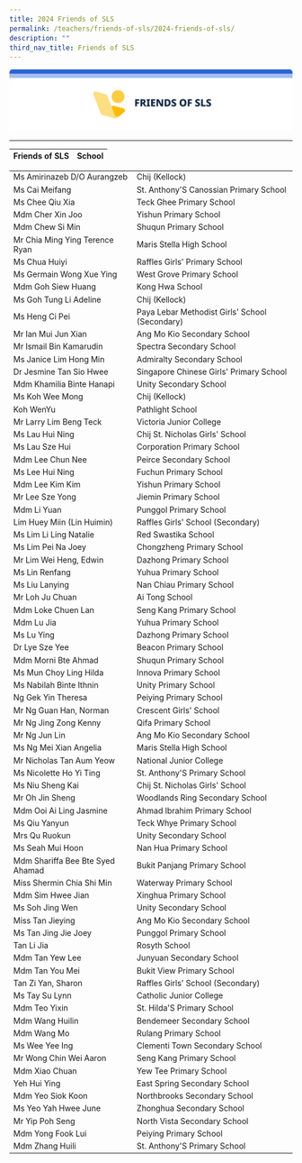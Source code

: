 ```yaml
---
title: 2024 Friends of SLS
permalink: /teachers/friends-of-sls/2024-friends-of-sls/
description: ""
third_nav_title: Friends of SLS
---
```

<img src="/images/2Teacher/friendsofsls.png">

<hr>
<table>
  <thead>
    <tr>
      <th>Friends of SLS</th>
      <th>School</th>
    </tr>
  </thead>
  <tbody>
     </tbody></table><table>
    <tbody><tr>
        <td>Ms Amirinazeb D/O Aurangzeb</td>
        <td>Chij (Kellock)</td>
    </tr>
    <tr>
        <td>Ms Cai Meifang</td>
        <td>St. Anthony'S Canossian Primary School</td>
    </tr>
    <tr>
        <td>Ms Chee Qiu Xia</td>
        <td>Teck Ghee Primary School</td>
    </tr>
    <tr>
        <td>Mdm Cher Xin Joo</td>
        <td>Yishun Primary School</td>
    </tr>
    <tr>
        <td>Mdm Chew Si Min</td>
        <td>Shuqun Primary School</td>
    </tr>
    <tr>
        <td>Mr Chia Ming Ying Terence Ryan</td>
        <td>Maris Stella High School</td>
    </tr>
    <tr>
        <td>Ms Chua Huiyi</td>
        <td>Raffles Girls' Primary School</td>
    </tr>
    <tr>
        <td>Ms Germain Wong Xue Ying</td>
        <td>West Grove Primary School</td>
    </tr>
    <tr>
        <td>Mdm Goh Siew Huang</td>
        <td>Kong Hwa School</td>
    </tr>
    <tr>
        <td>Ms Goh Tung Li Adeline</td>
        <td>Chij (Kellock)</td>
    </tr>
    <tr>
        <td>Ms Heng Ci Pei</td>
        <td>Paya Lebar Methodist Girls' School (Secondary)</td>
    </tr>
    <tr>
        <td>Mr Ian Mui Jun Xian</td>
        <td>Ang Mo Kio Secondary School</td>
    </tr>
    <tr>
        <td>Mr Ismail Bin Kamarudin</td>
        <td>Spectra Secondary School</td>
    </tr>
    <tr>
        <td>Ms Janice Lim Hong Min</td>
        <td>Admiralty Secondary School</td>
    </tr>
    <tr>
        <td>Dr Jesmine Tan Sio Hwee</td>
        <td>Singapore Chinese Girls' Primary School</td>
    </tr>
    <tr>
        <td>Mdm Khamilia Binte Hanapi</td>
        <td>Unity Secondary School</td>
    </tr>
    <tr>
        <td>Ms Koh Wee Mong</td>
        <td>Chij (Kellock)</td>
    </tr>
    <tr>
        <td> Koh WenYu</td>
        <td>Pathlight School</td>
    </tr>
    <tr>
        <td>Mr Larry Lim Beng Teck</td>
        <td>Victoria Junior College</td>
    </tr>
    <tr>
        <td>Ms Lau Hui Ning</td>
        <td>Chij St. Nicholas Girls' School</td>
    </tr>
    <tr>
        <td>Ms Lau Sze Hui</td>
        <td>Corporation Primary School</td>
    </tr>
    <tr>
        <td>Mdm Lee Chun Nee</td>
        <td>Peirce Secondary School</td>
    </tr>
    <tr>
        <td>Ms Lee Hui Ning</td>
        <td>Fuchun Primary School</td>
    </tr>
    <tr>
        <td>Mdm Lee Kim Kim</td>
        <td>Yishun Primary School</td>
    </tr>
    <tr>
        <td>Mr Lee Sze Yong</td>
        <td>Jiemin Primary School</td>
    </tr>
    <tr>
        <td>Mdm Li Yuan</td>
        <td>Punggol Primary School</td>
    </tr>
    <tr>
        <td> Lim Huey Miin (Lin Huimin)</td>
        <td>Raffles Girls' School (Secondary)</td>
    </tr>
    <tr>
        <td>Ms Lim Li Ling Natalie</td>
        <td>Red Swastika School</td>
    </tr>
    <tr>
        <td>Ms Lim Pei Na Joey</td>
        <td>Chongzheng Primary School</td>
    </tr>
    <tr>
        <td>Mr Lim Wei Heng, Edwin</td>
        <td>Dazhong Primary School</td>
    </tr>
    <tr>
        <td>Ms Lin Renfang</td>
        <td>Yuhua Primary School</td>
    </tr>
    <tr>
        <td>Ms Liu Lanying</td>
        <td>Nan Chiau Primary School</td>
    </tr>
    <tr>
        <td>Mr Loh Ju Chuan</td>
        <td>Ai Tong School</td>
    </tr>
    <tr>
        <td>Mdm Loke Chuen Lan</td>
        <td>Seng Kang Primary School</td>
    </tr>
    <tr>
        <td>Mdm Lu Jia</td>
        <td>Yuhua Primary School</td>
    </tr>
    <tr>
        <td>Ms Lu Ying</td>
        <td>Dazhong Primary School</td>
    </tr>
    <tr>
        <td>Dr Lye Sze Yee</td>
        <td>Beacon Primary School</td>
    </tr>
    <tr>
        <td>Mdm Morni Bte Ahmad</td>
        <td>Shuqun Primary School</td>
    </tr>
    <tr>
        <td>Ms Mun Choy Ling Hilda</td>
        <td>Innova Primary School</td>
    </tr>
    <tr>
        <td>Ms Nabilah Binte Ithnin</td>
        <td>Unity Primary School</td>
    </tr>
    <tr>
        <td> Ng Gek Yin Theresa</td>
        <td>Peiying Primary School</td>
    </tr>
    <tr>
        <td>Mr Ng Guan Han, Norman</td>
        <td>Crescent Girls' School</td>
    </tr>
    <tr>
        <td>Mr Ng Jing Zong Kenny</td>
        <td>Qifa Primary School</td>
    </tr>
    <tr>
        <td>Mr Ng Jun Lin</td>
        <td>Ang Mo Kio Secondary School</td>
    </tr>
    <tr>
        <td>Ms Ng Mei Xian Angelia</td>
        <td>Maris Stella High School</td>
    </tr>
    <tr>
        <td>Mr Nicholas Tan Aum Yeow</td>
        <td>National Junior College</td>
    </tr>
    <tr>
        <td>Ms Nicolette Ho Yi Ting</td>
        <td>St. Anthony'S Primary School</td>
    </tr>
    <tr>
        <td>Ms Niu Sheng Kai</td>
        <td>Chij St. Nicholas Girls' School</td>
    </tr>
    <tr>
        <td>Mr Oh Jin Sheng</td>
        <td>Woodlands Ring Secondary School</td>
    </tr>
    <tr>
        <td>Mdm Ooi Ai Ling Jasmine</td>
        <td>Ahmad Ibrahim Primary School</td>
    </tr>
    <tr>
        <td>Ms Qiu Yanyun</td>
        <td>Teck Whye Primary School</td>
    </tr>
    <tr>
        <td>Mrs Qu Ruokun</td>
        <td>Unity Secondary School</td>
    </tr>
    <tr>
        <td>Ms Seah Mui Hoon</td>
        <td>Nan Hua Primary School</td>
    </tr>
    <tr>
        <td>Mdm Shariffa Bee Bte Syed Ahamad</td>
        <td>Bukit Panjang Primary School</td>
    </tr>
    <tr>
        <td>Miss Shermin Chia Shi Min</td>
        <td>Waterway Primary School</td>
    </tr>
    <tr>
        <td>Mdm Sim Hwee Jian</td>
        <td>Xinghua Primary School</td>
    </tr>
    <tr>
        <td>Ms Soh Jing Wen</td>
        <td>Unity Secondary School</td>
    </tr>
    <tr>
        <td>Miss Tan Jieying</td>
        <td>Ang Mo Kio Secondary School</td>
    </tr>
    <tr>
        <td>Ms Tan Jing Jie Joey</td>
        <td>Punggol Primary School</td>
    </tr>
    <tr>
        <td> Tan Li Jia</td>
        <td>Rosyth School</td>
    </tr>
    <tr>
        <td>Mdm Tan Yew Lee</td>
        <td>Junyuan Secondary School</td>
    </tr>
    <tr>
        <td>Mdm Tan You Mei</td>
        <td>Bukit View Primary School</td>
    </tr>
    <tr>
        <td> Tan Zi Yan, Sharon</td>
        <td>Raffles Girls' School (Secondary)</td>
    </tr>
    <tr>
        <td>Ms Tay Su Lynn</td>
        <td>Catholic Junior College</td>
    </tr>
    <tr>
        <td>Mdm Teo Yixin</td>
        <td>St. Hilda'S Primary School</td>
    </tr>
    <tr>
        <td>Mdm Wang Huilin</td>
        <td>Bendemeer Secondary School</td>
    </tr>
    <tr>
        <td>Mdm Wang Mo</td>
        <td>Rulang Primary School</td>
    </tr>
    <tr>
        <td>Ms Wee Yee Ing</td>
        <td>Clementi Town Secondary School</td>
    </tr>
    <tr>
        <td>Mr Wong Chin Wei Aaron</td>
        <td>Seng Kang Primary School</td>
    </tr>
    <tr>
        <td>Mdm Xiao Chuan</td>
        <td>Yew Tee Primary School</td>
    </tr>
    <tr>
        <td> Yeh Hui Ying</td>
        <td>East Spring Secondary School</td>
    </tr>
    <tr>
        <td>Mdm Yeo Siok Koon</td>
        <td>Northbrooks Secondary School</td>
    </tr>
    <tr>
        <td>Ms Yeo Yah Hwee June</td>
        <td>Zhonghua Secondary School</td>
    </tr>
    <tr>
        <td>Mr Yip Poh Seng</td>
        <td>North Vista Secondary School</td>
    </tr>
    <tr>
        <td>Mdm Yong Fook Lui</td>
        <td>Peiying Primary School</td>
    </tr>
    <tr>
        <td>Mdm Zhang Huili</td>
        <td>St. Anthony'S Primary School</td>
    </tr>
</tbody></table>
  
